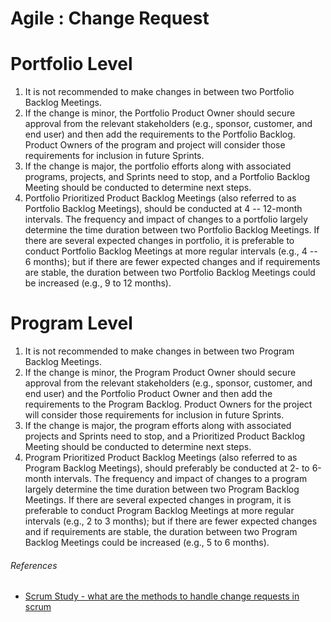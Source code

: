 [comment]: [Architecture](ReadMe.MD)

Agile : Change Request 
======================


Portfolio Level
===============

1.  It is not recommended to make changes in between two Portfolio
    Backlog Meetings.
2.  If the change is minor, the Portfolio Product Owner should secure
    approval from the relevant stakeholders (e.g., sponsor, customer,
    and end user) and then add the requirements to the Portfolio
    Backlog. Product Owners of the program and project will consider
    those requirements for inclusion in future Sprints.
3.  If the change is major, the portfolio efforts along with associated
    programs, projects, and Sprints need to stop, and a Portfolio
    Backlog Meeting should be conducted to determine next steps.
4.  Portfolio Prioritized Product Backlog Meetings (also referred to as
    Portfolio Backlog Meetings), should be conducted at 4 -- 12-month
    intervals. The frequency and impact of changes to a portfolio
    largely determine the time duration between two Portfolio Backlog
    Meetings. If there are several expected changes in portfolio, it is
    preferable to conduct Portfolio Backlog Meetings at more regular
    intervals (e.g., 4 -- 6 months); but if there are fewer expected
    changes and if requirements are stable, the duration between two
    Portfolio Backlog Meetings could be increased (e.g., 9 to 12
    months).


Program Level
=============

1.  It is not recommended to make changes in between two Program Backlog
    Meetings.
2.  If the change is minor, the Program Product Owner should secure
    approval from the relevant stakeholders (e.g., sponsor, customer,
    and end user) and the Portfolio Product Owner and then add the
    requirements to the Program Backlog. Product Owners for the project
    will consider those requirements for inclusion in future Sprints.
3.  If the change is major, the program efforts along with associated
    projects and Sprints need to stop, and a Prioritized Product Backlog
    Meeting should be conducted to determine next steps.
4.  Program Prioritized Product Backlog Meetings (also referred to as
    Program Backlog Meetings), should preferably be conducted at 2- to
    6-month intervals. The frequency and impact of changes to a program
    largely determine the time duration between two Program Backlog
    Meetings. If there are several expected changes in program, it is
    preferable to conduct Program Backlog Meetings at more regular
    intervals (e.g., 2 to 3 months); but if there are fewer expected
    changes and if requirements are stable, the duration between two
    Program Backlog Meetings could be increased (e.g., 5 to 6 months).



###### References

-   [Scrum Study - what are the methods to handle change requests in scrum](http://blog.scrumstudy.com/what-are-the-methods-to-handle-change-requests-in-scrum/)

